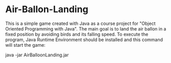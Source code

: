 # Air-Ballon-Landing

This is a simple game created with Java as a course project for "Object Oriented Programming with Java". The main goal is to
land the air ballon in a fixed position by avoiding birds and its falling speed. To execute the program, Java Runtime Environment
should be installed and this command will start the game:

java -jar AirBalloonLanding.jar

